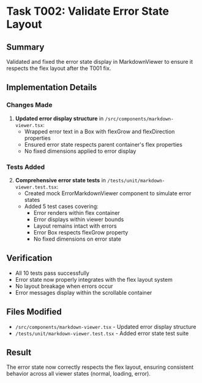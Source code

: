 # Task T002: Validate Error State Layout

## Summary
Validated and fixed the error state display in MarkdownViewer to ensure it respects the flex layout after the T001 fix.

## Implementation Details

### Changes Made
1. **Updated error display structure** in `/src/components/markdown-viewer.tsx`:
   - Wrapped error text in a Box with flexGrow and flexDirection properties
   - Ensured error state respects parent container's flex properties
   - No fixed dimensions applied to error display

### Tests Added
2. **Comprehensive error state tests** in `/tests/unit/markdown-viewer.test.tsx`:
   - Created mock ErrorMarkdownViewer component to simulate error states
   - Added 5 test cases covering:
     - Error renders within flex container
     - Error displays within viewer bounds  
     - Layout remains intact with errors
     - Error Box respects flexGrow property
     - No fixed dimensions on error state

## Verification
- All 10 tests pass successfully
- Error state now properly integrates with the flex layout system
- No layout breakage when errors occur
- Error messages display within the scrollable container

## Files Modified
- `/src/components/markdown-viewer.tsx` - Updated error display structure
- `/tests/unit/markdown-viewer.test.tsx` - Added error state test suite

## Result
The error state now correctly respects the flex layout, ensuring consistent behavior across all viewer states (normal, loading, error).